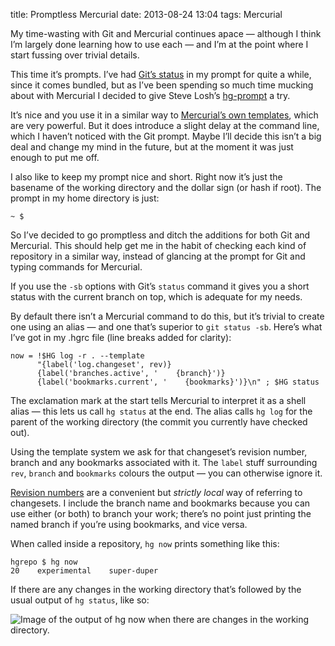 title: Promptless Mercurial
date: 2013-08-24 13:04
tags: Mercurial

My time-wasting with Git and Mercurial continues apace — although I think I’m largely done learning how to use each — and I’m at the point where I start fussing over trivial details.

This time it’s prompts. I’ve had [Git’s status][git-prompt] in my prompt for quite a while, since it comes bundled, but as I’ve been spending so much time mucking about with Mercurial I decided to give Steve Losh’s [hg-prompt][] a try.

[git-prompt]: https://raw.github.com/git/git/master/contrib/completion/git-prompt.sh
[hg-prompt]: https://bitbucket.org/sjl/hg-prompt/src

It’s nice and you use it in a similar way to [Mercurial’s own templates][templates], which are very powerful. But it does introduce a slight delay at the command line, which I haven’t noticed with the Git prompt. Maybe I’ll decide this isn’t a big deal and change my mind in the future, but at the moment it was just enough to put me off.

[templates]: http://selenic.com/hg/help/templates

I also like to keep my prompt nice and short. Right now it’s just the basename of the working directory and the dollar sign (or hash if root). The prompt in my home directory is just:

    ~ $

So I’ve decided to go promptless and ditch the additions for both Git and Mercurial. This should help get me in the habit of checking each kind of repository in a similar way, instead of glancing at the prompt for Git and typing commands for Mercurial.

If you use the `-sb` options with Git’s `status` command it gives you a short status with the current branch on top, which is adequate for my needs.

By default there isn’t a Mercurial command to do this, but it’s trivial to create one using an alias — and one that’s superior to `git status -sb`. Here’s what I’ve got in my .hgrc file (line breaks added for clarity):

    now = !$HG log -r . --template
          "{label('log.changeset', rev)}
          {label('branches.active', '    {branch}')}
          {label('bookmarks.current', '    {bookmarks}')}\n" ; $HG status

The exclamation mark at the start tells Mercurial to interpret it as a shell alias — this lets us call `hg status` at the end. The alias calls `hg log` for the parent of the working directory (the commit you currently have checked out).

Using the template system we ask for that changeset’s revision number, branch and any bookmarks associated with it. The `label` stuff surrounding `rev`, `branch` and `bookmarks` colours the output — you can otherwise ignore it.

[Revision numbers][revs] are a convenient but *strictly local* way of referring to changesets. I include the branch name and bookmarks because you can use either (or both) to branch your work; there’s no point just printing the named branch if you’re using bookmarks, and vice versa.

[revs]: http://mercurial.selenic.com/wiki/RevisionNumber

When called inside a repository, `hg now` prints something like this:

    hgrepo $ hg now
    20    experimental    super-duper

If there are any changes in the working directory that’s followed by the usual output of `hg status`, like so:

<img src="http://img.robjwells.com/posts/2013-08-24_hgnow.png" alt="Image of the output of hg now when there are changes in the working directory.">
